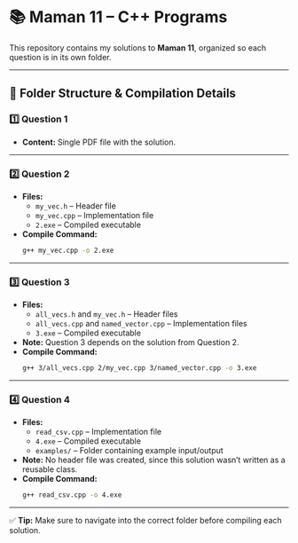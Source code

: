 # 📚 Maman 11 – C++ Programs  

This repository contains my solutions to **Maman 11**, organized so each question is in its own folder.  

---

## 📂 Folder Structure & Compilation Details  

### **1️⃣ Question 1**  
- **Content:** Single PDF file with the solution.  

---

### **2️⃣ Question 2**  
- **Files:**  
  - `my_vec.h` – Header file  
  - `my_vec.cpp` – Implementation file  
  - `2.exe` – Compiled executable  
- **Compile Command:**  
  ```bash
  g++ my_vec.cpp -o 2.exe
  ```

---

### **3️⃣ Question 3**  
- **Files:**  
  - `all_vecs.h` and `my_vec.h` – Header files  
  - `all_vecs.cpp` and `named_vector.cpp` – Implementation files  
  - `3.exe` – Compiled executable  
- **Note:** Question 3 depends on the solution from Question 2.  
- **Compile Command:**  
  ```bash
  g++ 3/all_vecs.cpp 2/my_vec.cpp 3/named_vector.cpp -o 3.exe
  ```

---

### **4️⃣ Question 4**  
- **Files:**  
  - `read_csv.cpp` – Implementation file  
  - `4.exe` – Compiled executable  
  - `examples/` – Folder containing example input/output  
- **Note:** No header file was created, since this solution wasn’t written as a reusable class.  
- **Compile Command:**  
  ```bash
  g++ read_csv.cpp -o 4.exe
  ```

---

✅ **Tip:** Make sure to navigate into the correct folder before compiling each solution.  
